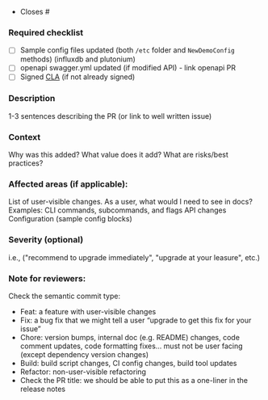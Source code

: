 - Closes #
### Required checklist
- [ ] Sample config files updated (both `/etc` folder and `NewDemoConfig` methods) (influxdb and plutonium)
- [ ] openapi swagger.yml updated (if modified API) - link openapi PR
- [ ] Signed [CLA](https://influxdata.com/community/cla/) (if not already signed)

### Description
1-3 sentences describing the PR (or link to well written issue)

### Context
Why was this added? What value does it add? What are risks/best practices?

### Affected areas (if applicable):
List of user-visible changes. As a user, what would I need to see in docs?
Examples:
CLI commands, subcommands, and flags
API changes
Configuration (sample config blocks)

### Severity (optional)
 i.e., ("recommend to upgrade immediately", "upgrade at your leasure", etc.)

### Note for reviewers:
Check the semantic commit type:
 - Feat: a feature with user-visible changes
 - Fix: a bug fix that we might tell a user “upgrade to get this fix for your issue”
 - Chore: version bumps, internal doc (e.g. README) changes, code comment updates, code formatting fixes… must not be user facing (except dependency version changes)
 - Build: build script changes, CI config changes, build tool updates
 - Refactor: non-user-visible refactoring
 - Check the PR title: we should be able to put this as a one-liner in the release notes
